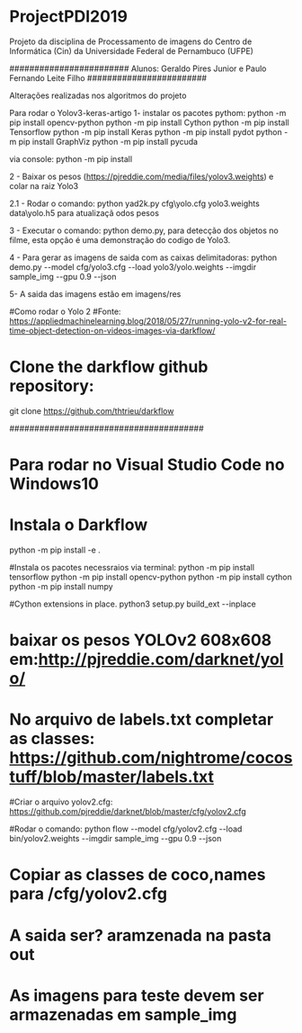 # ProjectPDI2019
Projeto da disciplina de Processamento de imagens do Centro de Informática (Cin) da Universidade Federal de Pernambuco (UFPE)

########################
Alunos: Geraldo Pires Junior e Paulo Fernando Leite Filho
########################

Alterações realizadas nos algoritmos do projeto 

Para rodar o Yolov3-keras-artigo
1- instalar os pacotes pythom:
python -m pip install opencv-python
python -m pip install Cython
python -m pip install Tensorflow
python -m pip install Keras
python -m pip install pydot
python -m pip install GraphViz
python -m pip install pycuda

via console: python -m pip install <pacote>

2 - Baixar os pesos (https://pjreddie.com/media/files/yolov3.weights) e colar na raiz Yolo3

2.1 - Rodar o comando: python yad2k.py cfg\yolo.cfg yolo3.weights data\yolo.h5 para atualizaçã odos pesos

3 - Executar o comando: python demo.py, para detecção dos objetos no filme, esta opção é uma demonstração do codigo de Yolo3.

4 - Para gerar as imagens de saida com as caixas delimitadoras: python demo.py --model cfg/yolo3.cfg --load yolo3/yolo.weights --imgdir sample_img --gpu 0.9 --json

5- A saida das imagens estão em imagens/res

 
#Como rodar o Yolo 2 
#Fonte: https://appliedmachinelearning.blog/2018/05/27/running-yolo-v2-for-real-time-object-detection-on-videos-images-via-darkflow/

# Clone the darkflow github repository:

git clone https://github.com/thtrieu/darkflow

#######################################
# Para rodar no Visual Studio Code no Windows10 
# Instala o Darkflow
python -m pip install -e .

#Instala os pacotes necessraios via terminal:
python -m pip install tensorflow 
python -m pip install opencv-python
python -m pip install cython
python -m pip install numpy

#Cython extensions in place.
python3 setup.py build_ext --inplace

# baixar os pesos YOLOv2 608x608 em:http://pjreddie.com/darknet/yolo/

# No arquivo de labels.txt completar as classes: https://github.com/nightrome/cocostuff/blob/master/labels.txt

#Criar o arquivo yolov2.cfg: https://github.com/pjreddie/darknet/blob/master/cfg/yolov2.cfg

#Rodar o comando: python flow --model cfg/yolov2.cfg --load bin/yolov2.weights --imgdir sample_img --gpu 0.9 --json

# Copiar as classes de coco,names para /cfg/yolov2.cfg

# A saida ser? aramzenada na pasta out
# As imagens para teste devem ser armazenadas em sample_img
 
